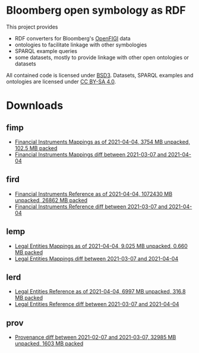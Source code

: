 Bloomberg open symbology as RDF
===============================

This project provides

- RDF converters for Bloomberg's [OpenFIGI][1] data
- ontologies to facilitate linkage with other symbologies
- SPARQL example queries
- some datasets, mostly to provide linkage with other open ontologies or datasets

All contained code is licensed under [BSD3][2].  Datasets, SPARQL examples and
ontologies are licensed under [CC BY-SA 4.0][3].


Downloads
=========

fimp
----

- [Financial Instruments Mappings as of 2021-04-04, 3754 MB unpacked, 102.5 MB packed](https://yadi.sk/d/H1JdWpgJq377fw)
- [Financial Instruments Mappings diff between 2021-03-07 and 2021-04-04](https://yadi.sk/d/lya2e8JqADy_qg)

fird
----

- [Financial Instruments Reference as of 2021-04-04, 1072430 MB unpacked, 26862 MB packed](https://yadi.sk/d/2TOLGoVfyuth6Q)
- [Financial Instruments Reference diff between 2021-03-07 and 2021-04-04](https://yadi.sk/d/O3cb_C-SN-iHfw)

lemp
----

- [Legal Entities Mappings as of 2021-04-04, 9.025 MB unpacked, 0.660 MB packed](https://yadi.sk/d/ICEJcyPGLxqqxA)
- [Legal Entities Mappings diff between 2021-03-07 and 2021-04-04](https://yadi.sk/d/seFIe8xY-fDcDQ)

lerd
----

- [Legal Entities Reference as of 2021-04-04, 6997 MB unpacked, 316.8 MB packed](https://yadi.sk/d/oPazlKBs7OARzg)
- [Legal Entities Reference diff between 2021-03-07 and 2021-04-04](https://yadi.sk/d/h9FXDDxdf-Btfg)

prov
----
- [Provenance diff between 2021-02-07 and 2021-03-07, 32985 MB unpacked, 1603 MB packed](https://yadi.sk/d/UFVKJSsMgXJ46w)


  [1]: http://openfigi.com/
  [2]: http://opensource.org/licenses/BSD-3-Clause
  [3]: http://creativecommons.org/licenses/by-sa/4.0/
  [4]: http://datahub.io/dataset/figi

